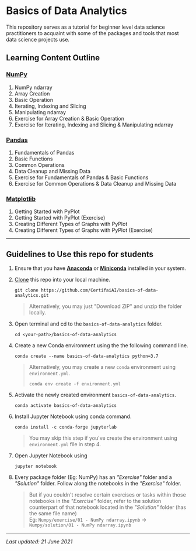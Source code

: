 # Basics of Data Analytics

This repository serves as a tutorial for beginner level data science practitioners to acquaint with some of the packages and tools that most data science projects use.<br>

## Learning Content Outline

### [**NumPy**](https://github.com/CertifaiAI/basics-of-data-analytics/tree/main/Numpy/exercise)
1. NumPy ndarray
2. Array Creation
3. Basic Operation
4. Iterating, Indexing and Slicing
5. Manipulating ndarray
6. Exercise for Array Creation & Basic Operation
7. Exercise for Iterating, Indexing and Slicing & Manipulating ndarray

### [**Pandas**](https://github.com/CertifaiAI/basics-of-data-analytics/tree/main/Pandas/Exercise)
1. Fundamentals of Pandas
2. Basic Functions
3. Common Operations
4. Data Cleanup and Missing Data
5. Exercise for Fundamentals of Pandas & Basic Functions
6. Exercise for Common Operations & Data Cleanup and Missing Data

### [**Matplotlib**](https://github.com/CertifaiAI/basics-of-data-analytics/tree/main/Matplotlib/Exercise)
1. Getting Started with PyPlot
2. Getting Started with PyPlot (Exercise)
3. Creating Different Types of Graphs with PyPlot
4. Creating Different Types of Graphs with PyPlot (Exercise)

<hr/>

## Guidelines to Use this repo for students

1. Ensure that you have [**Anaconda**](https://docs.anaconda.com/anaconda/install/) or [**Miniconda**](https://docs.conda.io/en/latest/miniconda.html) installed in your system.

2. [Clone](https://docs.github.com/en/github/creating-cloning-and-archiving-repositories/cloning-a-repository-from-github/cloning-a-repository) this repo into your local machine.

    `git clone https://github.com/CertifaiAI/basics-of-data-analytics.git `

    >   Alternatively, you may just "Download ZIP" and unzip the folder locally.

3. Open terminal and cd to the `basics-of-data-analytics` folder.

    ```shell
    cd <your-path>/basics-of-data-analytics
    ```

4. Create a new Conda environment using the the following command line.

    `conda create --name basics-of-data-analytics python=3.7`

    > Alternatively, you may create a new `conda` environment using `environment.yml`.
    >
    > `conda env create -f environment.yml`

5. Activate the newly created environment `basics-of-data-analytics`.

    `conda activate basics-of-data-analytics`

6. Install Jupyter Notebook using conda command.

    `conda install -c conda-forge jupyterlab` 

    > You may skip this step if you've create the environment using `environment.yml` file in step 4.

7. Open Jupyter Notebook using

    `jupyter notebook`

8. Every package folder (Eg: NumPy) has an *"Exercise"* folder and a *"Solution"* folder. Follow along the notebooks in the *"Exercise"* folder. 

    >   But if you couldn't resolve certain exercises or tasks within those notebooks in the *"Exercise"* folder, refer to the solution counterpart of that notebook located in the *"Solution"* folder (has the same file name)<br/>
    >   Eg: `Numpy/exercise/01 - NumPy ndarray.ipynb` -> `Numpy/solution/01 - NumPy ndarray.ipynb`

<hr/>

*Last updated: 21 June 2021*<br>
